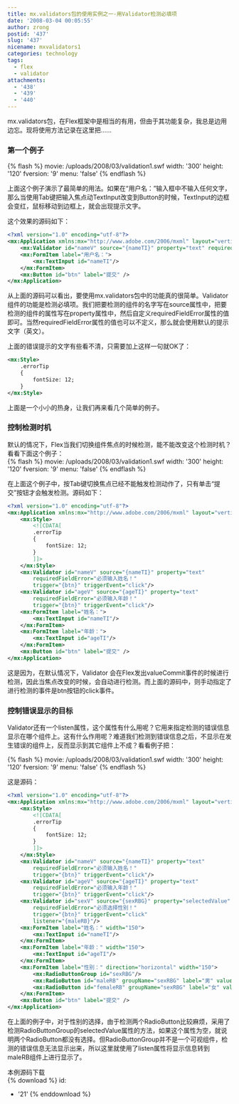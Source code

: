 ```yaml
---
title: mx.validators包的使用实例之一-用Validator检测必填项
date: '2008-03-04 00:05:55'
author: zrong
postid: '437'
slug: '437'
nicename: mxvalidators1
categories: technology
tags:
  - flex
  - validator
attachments:
  - '438'
  - '439'
  - '440'
---
```


mx.validators包，在Flex框架中是相当的有用，但由于其功能复杂，我总是边用边忘。现将使用方法记录在这里把……

### 第一个例子

{% flash %}
movie: /uploads/2008/03/validation1.swf
width: '300'
height: '120'
fversion: '9'
menu: 'false'
{% endflash %}  

上面这个例子演示了最简单的用法。如果在“用户名：”输入框中不输入任何文字，那么当使用Tab键把输入焦点动TextInput改变到Button的时候，TextInput的边框会变红，鼠标移动到边框上，就会出现提示文字。

<!--more-->  
这个效果的源码如下：

``` XML
<?xml version="1.0" encoding="utf-8"?>
<mx:Application xmlns:mx="http://www.adobe.com/2006/mxml" layout="vertical" fontSize="12" width="300" height="120">
    <mx:Validator id="nameV" source="{nameTI}" property="text" requiredFieldError="必须输入用户名！"/>
    <mx:FormItem label="用户名：">
        <mx:TextInput id="nameTI"/>
    </mx:FormItem>  
    <mx:Button id="btn" label="提交" />
</mx:Application>
```

从上面的源码可以看出，要使用mx.validators包中的功能真的很简单。Validator组件的功能是检测必填项。我们把要检测的组件的名字写在source属性中，把要检测的组件的属性写在property属性中，然后自定义requiredFieldError属性的值即可。当然requiredFieldError属性的值也可以不定义，那么就会使用默认的提示文字（英文）。

上面的错误提示的文字有些看不清，只需要加上这样一句就OK了：

``` XML
<mx:Style>
    .errorTip
    {
        fontSize: 12;
    }
</mx:Style>
```

上面是一个小小的热身，让我们再来看几个简单的例子。

### 控制检测时机

默认的情况下，Flex当我们切换组件焦点的时候检测，能不能改变这个检测时机？看看下面这个例子：  
{% flash %}
movie: /uploads/2008/03/validation1.swf
width: '300'
height: '120'
fversion: '9'
menu: 'false'
{% endflash %}  

在上面这个例子中，按Tab键切换焦点已经不能触发检测动作了，只有单击“提交”按钮才会触发检测。源码如下：

``` XML
<?xml version="1.0" encoding="utf-8"?>
<mx:Application xmlns:mx="http://www.adobe.com/2006/mxml" layout="vertical" fontSize="12" width="300" height="150">
	<mx:Style>
		<![CDATA[
		.errorTip
		{
			fontSize: 12;
		}
		]]>
	</mx:Style>
	<mx:Validator id="nameV" source="{nameTI}" property="text" 
		requiredFieldError="必须输入姓名！"
		trigger="{btn}" triggerEvent="click"/>
	<mx:Validator id="ageV" source="{ageTI}" property="text" 
		requiredFieldError="必须输入年龄！"
		trigger="{btn}" triggerEvent="click"/>
	<mx:FormItem label="姓名：">
		<mx:TextInput id="nameTI"/>
	</mx:FormItem>
	<mx:FormItem label="年龄：">
		<mx:TextInput id="ageTI"/>
	</mx:FormItem>
	<mx:Button id="btn" label="提交" />
</mx:Application>
```

这是因为，在默认情况下，Validator 会在Flex发出valueCommit事件的时候进行检测，因此当焦点改变的时候，会自动进行检测。而上面的源码中，则手动指定了进行检测的事件是btn按钮的click事件。

### 控制错误显示的目标

Validator还有一个listen属性，这个属性有什么用呢？它用来指定检测的错误信息显示在哪个组件上。这有什么作用呢？难道我们检测到错误信息之后，不显示在发生错误的组件上，反而显示到其它组件上不成？看看例子把：  

{% flash %}
movie: /uploads/2008/03/validation1.swf
width: '300'
height: '120'
fversion: '9'
menu: 'false'
{% endflash %}  

这是源码：

``` XML
<?xml version="1.0" encoding="utf-8"?>
<mx:Application xmlns:mx="http://www.adobe.com/2006/mxml" layout="vertical" fontSize="12" width="300" height="200">
	<mx:Style>
		<![CDATA[
		.errorTip
		{
			fontSize: 12;
		}
		]]>
	</mx:Style>
	<mx:Validator id="nameV" source="{nameTI}" property="text" 
		requiredFieldError="必须输入姓名！"
		trigger="{btn}" triggerEvent="click"/>
	<mx:Validator id="ageV" source="{ageTI}" property="text" 
		requiredFieldError="必须输入年龄！"
		trigger="{btn}" triggerEvent="click"/>
	<mx:Validator id="sexV" source="{sexRBG}" property="selectedValue" 
		requiredFieldError="必须选择性别！"
		trigger="{btn}" triggerEvent="click"
		listener="{maleRB}"/>
	<mx:FormItem label="姓名：" width="150">
		<mx:TextInput id="nameTI"/>
	</mx:FormItem>
	<mx:FormItem label="年龄：" width="150">
		<mx:TextInput id="ageTI"/>
	</mx:FormItem>
	<mx:FormItem label="性别：" direction="horizontal" width="150">
		<mx:RadioButtonGroup id="sexRBG"/>
		<mx:RadioButton id="maleRB" groupName="sexRBG" label="男" value="1"/>
		<mx:RadioButton id="femaleRB" groupName="sexRBG" label="女" value="0"/>
	</mx:FormItem>
	<mx:Button id="btn" label="提交" />
</mx:Application>
```

在上面的例子中，对于性别的选择，由于检测两个RadioButton比较麻烦，采用了检测RadioButtonGroup的selectedValue属性的方法，如果这个属性为空，就说明两个RadioButton都没有选择。但RadioButtonGroup并不是一个可视组件，检测的错误信息无法显示出来，所以这里就使用了listen属性将显示信息转到maleRB组件上进行显示了。

本例源码下载  
{% download %}
id:
  - '21'
{% enddownload %}

